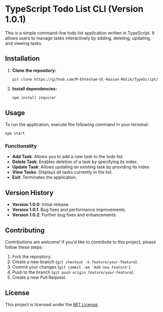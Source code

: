 # TypeScript Todo List CLI (Version 1.0.1)

This is a simple command-line todo list application written in TypeScript. It allows users to manage tasks interactively by adding, deleting, updating, and viewing tasks.

## Installation

1. **Clone the repository:**

   ```bash
   git clone https://github.com/M-Ehtesham-Ul-Hassan-Malik/TypeScript/Project-To-Do-List
   ```

2. **Install dependencies:**

   ```bash
   npm install inquirer
   ```

## Usage

To run the application, execute the following command in your terminal:

```bash
npm start
```

### Functionality

- **Add Task**: Allows you to add a new task to the todo list.
- **Delete Task**: Enables deletion of a task by specifying its index.
- **Update Task**: Allows updating an existing task by providing its index.
- **View Tasks**: Displays all tasks currently in the list.
- **Exit**: Terminates the application.

## Version History
- **Version 1.0.0**: Initial release.
- **Version 1.0.1**: Bug fixes and performance improvements.
- **Version 1.0.2**: Further bug fixes and enhancements.


## Contributing

Contributions are welcome! If you'd like to contribute to this project, please follow these steps:

1. Fork the repository.
2. Create a new branch (`git checkout -b feature/your-feature`).
3. Commit your changes (`git commit -am 'Add new feature'`).
4. Push to the branch (`git push origin feature/your-feature`).
5. Create a new Pull Request.

## License

This project is licensed under the [MIT License](https://opensource.org/licenses/MIT).
